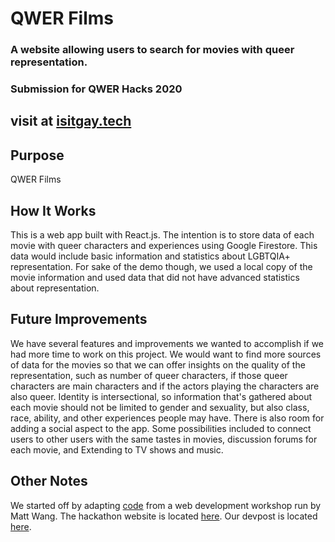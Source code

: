 # QWER Films
### A website allowing users to search for movies with queer representation.
### Submission for QWER Hacks 2020
## visit at [isitgay.tech](isitgay.tech)

## Purpose
QWER Films

## How It Works
This is a web app built with React.js. The intention is to store data of each movie with queer characters and experiences using Google Firestore. This data would include basic information and statistics about LGBTQIA+ representation. For sake of the demo though, we used a local copy of the movie information and used data that did not have advanced statistics about representation.

## Future Improvements
We have several features and improvements we wanted to accomplish if we had more time to work on this project. We would want to find more sources of data for the movies so that we can offer insights on the quality of the representation, such as number of queer characters, if those queer characters are main characters and if the actors playing the characters are also queer.
Identity is intersectional, so information that's gathered about each movie should not be limited to gender and sexuality, but also class, race, ability, and other experiences people may have.
There is also room for adding a social aspect to the app. Some possibilities included to connect users to other users with the same tastes in movies, discussion forums for each movie, and
Extending to TV shows and music.

## Other Notes
We started off by adapting [code](https://github.com/malsf21/qwerhacks-web-dev-workshop) from a web development workshop run by Matt Wang.
The hackathon website is located [here](https://qwerhacks.github.io/).
Our devpost is located [here](https://devpost.com/software/qwer-films).
